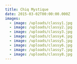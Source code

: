 ```yaml
---
title: Chiq Mystique
date: 2015-03-02T00:00:00.000Z
images:
  - image: /uploads/classy1.jpg
  - image: /uploads/classy2.jpg
  - image: /uploads/classy3.jpg
  - image: /uploads/classy4.jpg
  - image: /uploads/classy5.jpg
  - image: /uploads/classy6.jpg
  - image: /uploads/classy7.jpg
  - image: /uploads/classy8.jpg
---
```

